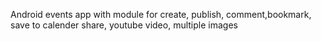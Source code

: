 
Android events app with module for  create, publish, comment,bookmark, save to calender share, youtube video, multiple images  
